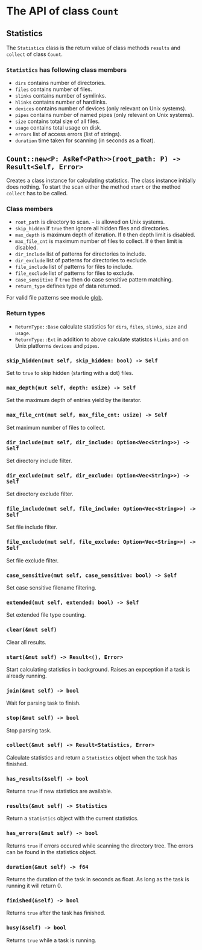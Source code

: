 # The API of class `Count`

## Statistics

The `Statistics` class is the return value of class methods `results` and `collect` of class `Count`.

### `Statistics` has following class members

- `dirs` contains number of directories.
- `files` contains number of files.
- `slinks` contains number of symlinks.
- `hlinks` contains number of hardlinks.
- `devices` contains number of devices (only relevant on Unix systems).
- `pipes` contains number of named pipes (only relevant on Unix systems).
- `size` contains total size of all files.
- `usage` contains total usage on disk.
- `errors` list of access errors (list of strings).
- `duration` time taken for scanning (in seconds as a float).

## `Count::new<P: AsRef<Path>>(root_path: P) -> Result<Self, Error>`

Creates a class instance for calculating statistics. The class instance initially does nothing. To start the scan either the method `start` or the method `collect` has to be called.

### Class members

- `root_path` is directory to scan. `~` is allowed on Unix systems.
- `skip_hidden` if `true` then ignore all hidden files and directories.
- `max_depth` is maximum depth of iteration. If `0` then depth limit is disabled.
- `max_file_cnt` is maximum number of files to collect. If `0` then limit is disabled.
- `dir_include` list of patterns for directories to include.
- `dir_exclude` list of patterns for directories to exclude.
- `file_include` list of patterns for files to include.
- `file_exclude` list of patterns for files to exclude.
- `case_sensitive` if `true` then do case sensitive pattern matching.
- `return_type` defines type of data returned.

For valid file patterns see module [glob](https://docs.rs/glob/0.3.0/glob/struct.Pattern.html).

### Return types

- `ReturnType::Base` calculate statistics for `dirs`, `files`, `slinks`, `size` and `usage`.
- `ReturnType::Ext` in addition to above calculate statistcs `hlinks` and on Unix platforms `devices` and `pipes`.

### `skip_hidden(mut self, skip_hidden: bool) -> Self`

Set to `true` to skip hidden (starting with a dot) files.

### `max_depth(mut self, depth: usize) -> Self`

Set the maximum depth of entries yield by the iterator.

### `max_file_cnt(mut self, max_file_cnt: usize) -> Self`

Set maximum number of files to collect.

### `dir_include(mut self, dir_include: Option<Vec<String>>) -> Self`

Set directory include filter.

### `dir_exclude(mut self, dir_exclude: Option<Vec<String>>) -> Self`

Set directory exclude filter.

### `file_include(mut self, file_include: Option<Vec<String>>) -> Self`

Set file include filter.

### `file_exclude(mut self, file_exclude: Option<Vec<String>>) -> Self`

Set file exclude filter.

### `case_sensitive(mut self, case_sensitive: bool) -> Self`

Set case sensitive filename filtering.

### `extended(mut self, extended: bool) -> Self`

Set extended file type counting.

### `clear(&mut self)`

Clear all results.

### `start(&mut self) -> Result<(), Error>`

Start calculating statistics in background. Raises an expception if a task is already running.

### `join(&mut self) -> bool`

Wait for parsing task to finish.

### `stop(&mut self) -> bool`

Stop parsing task.

### `collect(&mut self) -> Result<Statistics, Error>`

Calculate statistics and return a `Statistics` object when the task has finished.

### `has_results(&self) -> bool`

Returns `true` if new statistics are available.

### `results(&mut self) -> Statistics`

Return a `Statistics` object with the current statistics.

### `has_errors(&mut self) -> bool`

Returns `true` if errors occured while scanning the directory tree. The errors can be found in the statistics object.

### `duration(&mut self) -> f64`

Returns the duration of the task in seconds as float. As long as the task is running it will return 0.

### `finished(&self) -> bool`

Returns `true` after the task has finished.

### `busy(&self) -> bool`

Returns `true` while a task is running.
